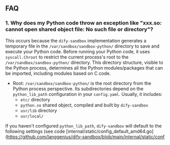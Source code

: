 ## FAQ

### 1. Why does my Python code throw an exception like "xxx.so: cannot open shared object file: No such file or directory"?

This occurs because the `dify-sandbox` implementation generates a temporary file in the `/var/sandbox/sandbox-python/` directory to save and execute your Python code. Before running your Python code, it uses `syscall.Chroot` to restrict the current process's root to the `/var/sandbox/sandbox-python/` directory. This directory structure, visible to the Python process, determines all the Python modules/packages that can be imported, including modules based on C code.

- Root: `/var/sandbox/sandbox-python/` is the root directory from the Python process perspective. Its subdirectories depend on the `python_lib_path` configuration in your `config.yaml`. Usually, it includes:
  - `etc/` directory
  - `python.so` shared object, compiled and built by `dify-sandbox`
  - `usr/lib` directory
  - `usr/local/`

If you haven't configured `python_lib_path`, `dify-sandbox` will default to the following settings (see code [internal/static/config_default_amd64.go](https://github.com/langgenius/dify-sandbox/blob/main/internal/static/conf